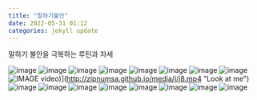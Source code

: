 ```yaml
---
title: "말하기불안"
date: 2022-05-31 01:12
categories: jekyll update
---
```


말하기 불안을 극복하는 루틴과 자세

![image](http://zipnumsa.github.io/media/j/j1.jpg)
![image](http://zipnumsa.github.io/media/j/j2.jpg)
![image](http://zipnumsa.github.io/media/j/j3.jpg)
![image](http://zipnumsa.github.io/media/j/j4.jpg)
![image](http://zipnumsa.github.io/media/j/j5.jpg)
![image](http://zipnumsa.github.io/media/j/j6.jpg)
![image](http://zipnumsa.github.io/media/j/j7.jpg)
![image](http://zipnumsa.github.io/media/j/j8.jpg)
![IMAGE video]([http://zipnumsa.github.io/media/j/j9.jpg))](http://zipnumsa.github.io/media/j/j8.mp4 "Look at me")
![image](http://zipnumsa.github.io/media/j/j10.jpg)
![image](http://zipnumsa.github.io/media/j/j11.jpg)
![image](http://zipnumsa.github.io/media/j/j12.jpg)
![image](http://zipnumsa.github.io/media/j/j13.jpg)
![image](http://zipnumsa.github.io/media/j/j14.jpg)
![image](http://zipnumsa.github.io/media/j/j15.jpg)
![image](http://zipnumsa.github.io/media/j/j16.jpg)
![image](http://zipnumsa.github.io/media/j/j17.jpg)
